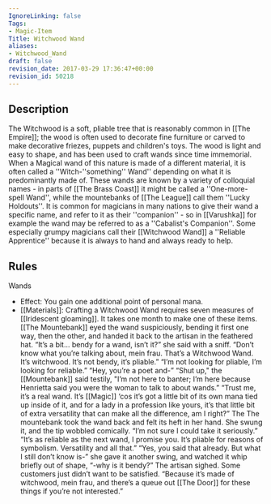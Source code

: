 ```yaml
---
IgnoreLinking: false
Tags:
- Magic-Item
Title: Witchwood Wand
aliases:
- Witchwood_Wand
draft: false
revision_date: 2017-03-29 17:36:47+00:00
revision_id: 50218
---
```


## Description
The Witchwood is a soft, pliable tree that is reasonably common in [[The Empire]]; the wood is often used to decorate fine furniture or carved to make decorative friezes, puppets and children's toys. The wood is light and easy to shape, and has been used to craft wands since time immemorial. When a Magical wand of this nature is made of a different material, it is often called a ''Witch-''something'' Wand'' depending on what it is predominantly made of.
These wands are known by a variety of colloquial names - in parts of [[The Brass Coast]] it might be called a ''One-more-spell Wand'', while the mountebanks of [[The League]] call them ''Lucky Holdouts''. It is common for magicians in many nations to give their wand a specific name, and refer to it as their ''companion'' - so in [[Varushka]] for example the wand may be referred to as a ''Cabalist's Companion''. Some especially grumpy magicians call their [[Witchwood Wand]] a ''Reliable Apprentice'' because it is always to hand and always ready to help.
## Rules
Wands
* Effect: You gain one additional point of personal mana.
* [[Materials]]: Crafting a Witchwood Wand requires seven measures of [[Iridescent gloaming]]. It takes one month to make one of these items.
[[The Mountebank]] eyed the wand suspiciously, bending it first one way, then the other, and handed it back to the artisan in the feathered hat. “It’s a bit... bendy for a wand, isn’t it?” she said with a sniff.
“Don’t know what you’re talking about, mein frau. That’s a Witchwood Wand. It’s witchwood. It’s not bendy, it’s pliable.”
“I’m not looking for pliable, I’m looking for reliable.”
“Hey, you’re a poet and-”
“Shut up," the [[Mountebank]] said testily, "I’m not here to banter; I’m here because Henrietta said you were the woman to talk to about wands.”
“Trust me, it’s a real wand. It’s [[Magic]] ‘cos it’s got a little bit of its own mana tied up inside of it, and for a lady in a profession like yours, it’s that little bit of extra versatility that can make all the difference, am I right?”
The The mountebank took the wand back and felt its heft in her hand. She swung it, and the tip wobbled comically. “I’m not sure I could take it seriously.”
“It’s as reliable as the next wand, I promise you. It’s pliable for reasons of symbolism. Versatility and all that.”
“Yes, you said that already. But what I still don’t know is-” she gave it another swing, and watched it whip briefly out of shape, “-why is it bendy?”
The artisan sighed. Some customers just didn’t want to be satisfied. “Because it’s made of witchwood, mein frau, and there’s a queue out [[The Door]] for these things if you’re not interested.”